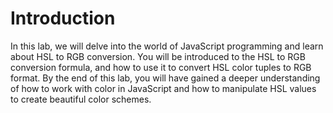 # Introduction

In this lab, we will delve into the world of JavaScript programming and learn about HSL to RGB conversion. You will be introduced to the HSL to RGB conversion formula, and how to use it to convert HSL color tuples to RGB format. By the end of this lab, you will have gained a deeper understanding of how to work with color in JavaScript and how to manipulate HSL values to create beautiful color schemes.
